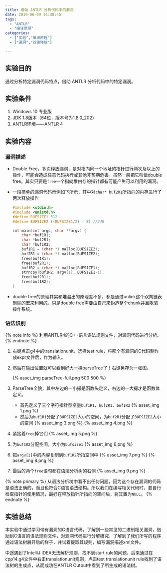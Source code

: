 ```yaml
---
title: 借助 ANTLR 分析代码中的漏洞 
date: 2019-06-09 14:38:46 
tags:
  - "ANTLR"
  - "编译原理"
categories:
  - ["实验","编译原理"]
  - ["漏洞","双重释放"]

---
```


## 实验目的

通过分析特定漏洞代码特点，借助 ANTLR 分析代码中的特定漏洞。

<!-- more -->

## 实验条件

1. Windows 10 专业版
2. JDK 1.8版本（64位，版本号为1.8.0_202）
3. ANTLR环境——ANTLR 4

## 实验内容

### 漏洞描述

* Double Free，多次释放漏洞，是对指向同一个地址的指针进行两次及以上的操作，可能会造成任意代码执行或其他非预期危害。虽然一般把它叫做double free。其实只要是`free`一个指向堆内存的指针都有可能产生可以利用的漏洞。

* 一段简单的漏洞代码示例如下所示，其中对`char* buf2R1`所指向的内存进行了两次释放操作

	```c
	#include <stdio.h>
	#include <unistd.h>
	#define BUFSIZE1 512
	#define BUFSIZE2 ((BUFSIZE1/2) - 8) //248
	
	int main(int argc, char **argv) { 
		char *buf1R1; 
		char *buf2R1; 
		char *buf1R2; 
		buf1R1 = (char *) malloc(BUFSIZE2); 
		buf2R1 = (char *) malloc(BUFSIZE2); 
		free(buf1R1); 
		free(buf2R1); 
		buf1R2 = (char *) malloc(BUFSIZE1); 
		strncpy(buf1R2, argv[1], BUFSIZE1-1); 
		free(buf2R1); 
		free(buf1R2); 
	}
	```

* double free的原理其实和堆溢出的原理差不多，都是通过unlink这个双向链表删除的宏来利用的。只是double free需要由自己来伪造整个chunk并且欺骗操作系统。

### 语法识别

{% note info %}
利用ANTLR4的C++语言语法规则文件，对漏洞代码进行分析。
{% endnote %}

1. 右键点击g4中的translationunit，选择test rule，将那个有漏洞的C代码制作成expr文件后，作为输入。
2. 然后在输出位置就可以看到好大一棵parseTree了！右键另存为一张图。

	{% asset_img parseTree-full.png 500 500 %}

3. ParseTree全貌，其中左边的一小撮是函数头定义，右边的一大撮才是函数体定义。
    * 首先定义了三个字符指针型变量`buf1R1`、`buf2R1`、`buf1R2`
      {% asset_img 1.png %}
    * 然后为`buf1R1`分配了`BUFSIZE2`大小的空间，为`buf2R1`分配了`BUFSIZE2`大小的空间 {% asset_img 3.png %} {% asset_img 4.png %}

4. 紧接着`free`掉它们 {% asset_img 5.png %}

5. 为`buf1R2`分配空间，大小为`bufsize1`
   {% asset_img 6.png %}

6. 把`argv[1]`中的内容复制到`buf1R2`所指空间中 {% asset_img 7.png %} {% asset_img 8.png %}

7. 最后的两个`free`语句都在语法分析树的右侧 {% asset_img 9.png %}

{% note primary %}
从语法分析树中看不出任何问题，因为这个存在漏洞的代码是语法正确的，而且也符合C语言语法结构。所以我们在编写相关代码时，要自行检查指针的使用情况，最好在释放指针所指向的空间后，将其置为<code>NULL</code>。
{% endnote %}

## 实验总结

本实验中通过学习带有漏洞的C语言代码，了解到一些常见的二进制相关漏洞，借助到C语言的语法规则文件，对漏洞代码进行分解研究，了解到了我们所写的程序通过语法树展开后的样子，并试着提取其规则，编写漏洞描述xml文件。

中途遇到了IntelliJ IDEA无法解析规则，找不到start rule的问题，后来通过在cpp14.g4文件中右击translationunit规则，点击test translationunit rule找到了语法树的生成点，从而成功在ANTLR Output中看到了所生成的语法树。
